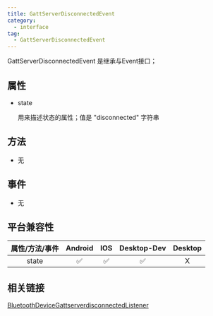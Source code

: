 ```yaml
---
title: GattServerDisconnectedEvent
category:
  - interface
tag:
  - GattServerDisconnectedEvent
---
```


GattServerDisconnectedEvent 是继承与Event接口；


## 属性

  - state

    用来描述状态的属性；值是 "disconnected" 字符串

## 方法

  - 无

## 事件

  - 无
  
## 平台兼容性

| 属性/方法/事件 | Android | IOS | Desktop-Dev | Desktop |
|:------------:|:-------:|:---:|:-----------:|:-------:|
| state        | ✅      | ✅  | ✅          | X      |

## 相关链接
[BluetoothDeviceGattserverdisconnectedListener](../bluetooth-device-gattserverdisconnected-listener/index.md)



